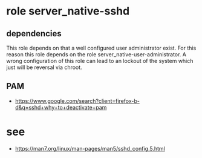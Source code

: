 # role server_native-sshd
## dependencies
This role depends on that a well configured user administrator exist.
For this reason this role depends on the role server_native-user-administrator.
A wrong configuration of this role can lead to an lockout of the system which just will be reversal via chroot.  

## PAM
- https://www.google.com/search?client=firefox-b-d&q=sshd+why+to+deactivate+pam

# see
- https://man7.org/linux/man-pages/man5/sshd_config.5.html
